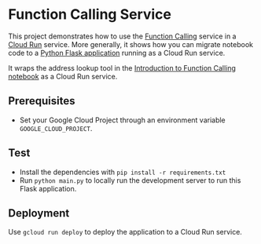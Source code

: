 # Function Calling Service

This project demonstrates how to use the [Function Calling](https://cloud.google.com/vertex-ai/generative-ai/docs/multimodal/function-calling) service in a [Cloud Run](https://cloud.google.com/run) service. More generally, it shows how you can migrate notebook code to a [Python Flask application](https://flask.palletsprojects.com/en/3.0.x/) running as a Cloud Run service.

It wraps the address lookup tool in the [Introduction to Function Calling notebook](https://github.com/GoogleCloudPlatform/generative-ai/blob/main/gemini/function-calling/intro_function_calling.ipynb) as a Cloud Run service.

## Prerequisites
* Set your Google Cloud Project through an environment variable `GOOGLE_CLOUD_PROJECT`.

## Test
* Install the dependencies with `pip install -r requirements.txt`
* Run `python main.py` to locally run the development server to run this Flask application.

## Deployment
Use `gcloud run deploy` to deploy the application to a Cloud Run service.